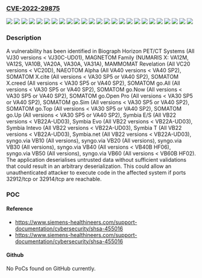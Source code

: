 ### [CVE-2022-29875](https://cve.mitre.org/cgi-bin/cvename.cgi?name=CVE-2022-29875)
![](https://img.shields.io/static/v1?label=Product&message=Biograph%20Horizon%20PET%2FCT%20Systems&color=blue)
![](https://img.shields.io/static/v1?label=Product&message=MAGNETOM%20Family&color=blue)
![](https://img.shields.io/static/v1?label=Product&message=MAMMOMAT%20Revelation&color=blue)
![](https://img.shields.io/static/v1?label=Product&message=NAEOTOM%20Alpha&color=blue)
![](https://img.shields.io/static/v1?label=Product&message=SOMATOM%20X.cite&color=blue)
![](https://img.shields.io/static/v1?label=Product&message=SOMATOM%20X.creed&color=blue)
![](https://img.shields.io/static/v1?label=Product&message=SOMATOM%20go.All&color=blue)
![](https://img.shields.io/static/v1?label=Product&message=SOMATOM%20go.Now&color=blue)
![](https://img.shields.io/static/v1?label=Product&message=SOMATOM%20go.Open%20Pro&color=blue)
![](https://img.shields.io/static/v1?label=Product&message=SOMATOM%20go.Sim&color=blue)
![](https://img.shields.io/static/v1?label=Product&message=SOMATOM%20go.Top&color=blue)
![](https://img.shields.io/static/v1?label=Product&message=SOMATOM%20go.Up&color=blue)
![](https://img.shields.io/static/v1?label=Product&message=Symbia%20E%2FS&color=blue)
![](https://img.shields.io/static/v1?label=Product&message=Symbia%20Evo&color=blue)
![](https://img.shields.io/static/v1?label=Product&message=Symbia%20Intevo&color=blue)
![](https://img.shields.io/static/v1?label=Product&message=Symbia%20T&color=blue)
![](https://img.shields.io/static/v1?label=Product&message=Symbia.net&color=blue)
![](https://img.shields.io/static/v1?label=Product&message=syngo.via%20VB10&color=blue)
![](https://img.shields.io/static/v1?label=Product&message=syngo.via%20VB20&color=blue)
![](https://img.shields.io/static/v1?label=Product&message=syngo.via%20VB30&color=blue)
![](https://img.shields.io/static/v1?label=Product&message=syngo.via%20VB40&color=blue)
![](https://img.shields.io/static/v1?label=Product&message=syngo.via%20VB50&color=blue)
![](https://img.shields.io/static/v1?label=Product&message=syngo.via%20VB60&color=blue)
![](https://img.shields.io/static/v1?label=Version&message=n%2Fa&color=blue)
![](https://img.shields.io/static/v1?label=Vulnerability&message=CWE-502%3A%20Deserialization%20of%20Untrusted%20Data&color=brighgreen)

### Description

A vulnerability has been identified in Biograph Horizon PET/CT Systems (All VJ30 versions < VJ30C-UD01), MAGNETOM Family (NUMARIS X: VA12M, VA12S, VA10B, VA20A, VA30A, VA31A), MAMMOMAT Revelation (All VC20 versions < VC20D), NAEOTOM Alpha (All VA40 versions < VA40 SP2), SOMATOM X.cite (All versions < VA30 SP5 or VA40 SP2), SOMATOM X.creed (All versions < VA30 SP5 or VA40 SP2), SOMATOM go.All (All versions < VA30 SP5 or VA40 SP2), SOMATOM go.Now (All versions < VA30 SP5 or VA40 SP2), SOMATOM go.Open Pro (All versions < VA30 SP5 or VA40 SP2), SOMATOM go.Sim (All versions < VA30 SP5 or VA40 SP2), SOMATOM go.Top (All versions < VA30 SP5 or VA40 SP2), SOMATOM go.Up (All versions < VA30 SP5 or VA40 SP2), Symbia E/S (All VB22 versions < VB22A-UD03), Symbia Evo (All VB22 versions < VB22A-UD03), Symbia Intevo (All VB22 versions < VB22A-UD03), Symbia T (All VB22 versions < VB22A-UD03), Symbia.net (All VB22 versions < VB22A-UD03), syngo.via VB10 (All versions), syngo.via VB20 (All versions), syngo.via VB30 (All versions), syngo.via VB40 (All versions < VB40B HF06), syngo.via VB50 (All versions), syngo.via VB60 (All versions < VB60B HF02). The application deserialises untrusted data without sufficient validations that could result in an arbitrary deserialization. This could allow an unauthenticated attacker to execute code in the affected system if ports 32912/tcp or 32914/tcp are reachable.

### POC

#### Reference
- https://www.siemens-healthineers.com/support-documentation/cybersecurity/shsa-455016
- https://www.siemens-healthineers.com/support-documentation/cybersecurity/shsa-455016

#### Github
No PoCs found on GitHub currently.

